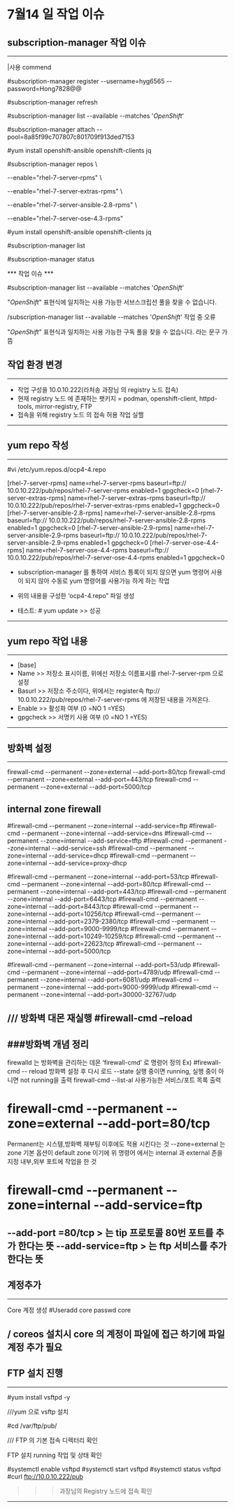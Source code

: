 # 7월14 일 작업 이슈
## subscription-manager 작업 이슈

------
|사용 commend

#subscription-manager register --username=hyg6565 --password=Hong7828@@

#subscription-manager refresh

#subscription-manager list --available --matches '*OpenShift*'

#subscription-manager attach --pool=8a85f99c707807c801709f913ded7153

#yum install openshift-ansible openshift-clients jq

#subscription-manager repos     \
   
   --enable="rhel-7-server-rpms"      \
   
   --enable="rhel-7-server-extras-rpms"      \
   
   --enable="rhel-7-server-ansible-2.8-rpms"      \
  
  --enable="rhel-7-server-ose-4.3-rpms"

#yum install openshift-ansible openshift-clients jq

#subscription-manager list

#subscription-manager status


*** 작업 이슈 ***

#subscription-manager list --available --matches '*OpenShift*'

"*OpenShift*" 표현식에 일치하는 사용 가능한 서브스크립션 풀을 찾을 수 없습니다.

/subscription-manager list --available --matches '*OpenShift*' 작업 중 오류

"*OpenShift*" 표현식과 일치하는 사용 가능한 구독 풀을 찾을 수 없습니다. 라는 문구 가 뜸

## 작업 환경 변경
------
- 작업 구성을 10.0.10.222(라처송 과장님 의 registry 노드 접속)
- 현재 registry 노드 에 존재하는 팻키지 = podman, openshift-client, httpd-tools, mirror-registry, FTP
- 접속을 위해 registry 노드 의 접속 허용 작업 실핼
-----

## yum repo 작성
-----
#vi /etc/yum.repos.d/ocp4-4.repo 

[rhel-7-server-rpms]
name=rhel-7-server-rpms
baseurl=ftp:// 10.0.10.222/pub/repos/rhel-7-server-rpms
enabled=1
gpgcheck=0
[rhel-7-server-extras-rpms]
name=rhel-7-server-extras-rpms
baseurl=ftp:// 10.0.10.222/pub/repos/rhel-7-server-extras-rpms
enabled=1
gpgcheck=0
[rhel-7-server-ansible-2.8-rpms]
name=rhel-7-server-ansible-2.8-rpms
baseurl=ftp:// 10.0.10.222/pub/repos/rhel-7-server-ansible-2.8-rpms
enabled=1
gpgcheck=0
[rhel-7-server-ansible-2.9-rpms]
name=rhel-7-server-ansible-2.9-rpms
baseurl=ftp:// 10.0.10.222/pub/repos/rhel-7-server-ansible-2.9-rpms
enabled=1
gpgcheck=0
[rhel-7-server-ose-4.4-rpms]
name=rhel-7-server-ose-4.4-rpms
baseurl=ftp:// 10.0.10.222/pub/repos/rhel-7-server-ose-4.4-rpms
enabled=1
gpgcheck=0


- subscription-manager 를 통하여 서비스 틍록이 되지 않으면 yum 명령어 사용이 되지 
않아 수동로 yum 명령어를 사용가능 하게 하는 작업 

- 위의 내용을 구성한 ‘ocp4-4.repo” 파일 생성
- 테스트: # yum update   >> 성공 
-----

## yum repo 작업 내용
------
- [base]
- Name    >> 저장소 표시이름, 위에선 저장소 이름표시를 rhel-7-server-rpm 으로 설정
- Basurl    >> 저장소 주소이다, 위에서는 register속 ftp:// 10.0.10.222/pub/repos/rhel-7-server-rpms 에 저장된 내용을 가져온다.
- Enable    >> 활성화 여부 (0 =NO 1 =YES)
- gpgcheck   >> 서명키 사용 여부 (0 =NO 1 =YES)
------

## 방화벽 설정
-----

firewall-cmd --permanent --zone=external --add-port=80/tcp
firewall-cmd --permanent --zone=external --add-port=443/tcp
firewall-cmd --permanent --zone=external --add-port=5000/tcp

## internal zone firewall
#firewall-cmd --permanent --zone=internal --add-service=ftp
#firewall-cmd --permanent --zone=internal --add-service=dns
#firewall-cmd --permanent --zone=internal --add-service=tftp
#firewall-cmd --permanent --zone=internal --add-service=ssh
#firewall-cmd --permanent --zone=internal --add-service=dhcp
#firewall-cmd --permanent --zone=internal --add-service=proxy-dhcp

#firewall-cmd --permanent --zone=internal --add-port=53/tcp
#firewall-cmd --permanent --zone=internal --add-port=80/tcp
#firewall-cmd --permanent --zone=internal --add-port=443/tcp
#firewall-cmd --permanent --zone=internal --add-port=6443/tcp
#firewall-cmd --permanent --zone=internal --add-port=8443/tcp
#firewall-cmd --permanent --zone=internal --add-port=10256/tcp
#firewall-cmd --permanent --zone=internal --add-port=2379-2380/tcp
#firewall-cmd --permanent --zone=internal --add-port=9000-9999/tcp
#firewall-cmd --permanent --zone=internal --add-port=10249-10259/tcp
#firewall-cmd --permanent --zone=internal --add-port=22623/tcp
#firewall-cmd --permanent --zone=internal --add-port=5000/tcp

#firewall-cmd --permanent --zone=internal --add-port=53/udp
#firewall-cmd --permanent --zone=internal --add-port=4789/udp
#firewall-cmd --permanent --zone=internal --add-port=6081/udp
#firewall-cmd --permanent --zone=internal --add-port=9000-9999/udp
#firewall-cmd --permanent --zone=internal --add-port=30000-32767/udp

/// 방화벽 대몬 재실행
#firewall-cmd –reload 
-----

###방화벽 개념 정리
-----
 firewalld 는 방화벽을 관리하는 데몬 ‘firewall-cmd’ 로 명령어 정의
Ex) #firewall-cmd -- reload    방화벽 설정 후 다시 로드
             --state     실행 중이면 running, 실행 중이 아니면 not running을 출력
firewall-cmd --list-al   사용가능한 서비스/포트 목록 출력
# firewall-cmd --permanent --zone=external --add-port=80/tcp
 Permanent는 시스템,방화벽 재부팅 이후에도 적용 시킨다는 것 
--zone=external 는 zone 기본 옵션이 default zone 이기에 위 명령어 에서는 internal 과 external 존을 지정
내부,외부 포트에 작업을 한 것
# firewall-cmd --permanent --zone=internal --add-service=ftp
   --add-port =80/tcp    >   는 tip 프로토콜 80번 포트를 추가 한다는 뜻
   --add-service=ftp    > 는 ftp 서비스를 추가한다는 뜻
-----

## 계정추가
-----
Core 계정 생성
#Useradd core passwd core

/ coreos 설치시 core 의 계정이 파일에 접근 하기에 파일 계정 추가 필요
-----

## FTP 설치 진행 
-----
#yum install vsftpd -y   

///yum 으로 vsftp 설치

#cd /var/ftp/pub/     

/// FTP 의 기본 접속 디렉터리 확인

FTP 설치 running 작업 및 상태 확인

#systemctl enable vsftpd
#systemctl start vsftpd
#systemctl status vsftpd
#curl ftp://10.0.10.222/pub 
>>> 과장님의 Registry 노드에 접속 확인
-----

 






